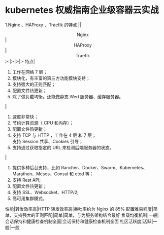# kubernetes 权威指南企业级容器云实战

1.Nginx 、HAProxy 、Traefik 的特点
||<center>Nginx</center>|<center>HAProxy</center>|<center>Traefik</center>
:-:|:-|:-|:-
特点|<ol><li>工作在网络 7 层；</li><li>模块化，有丰富的第三方功能模块支持；</li><li>支持强大的正则匹配；</li><li>配置文件热更新；</li><li>除了做负载均衡，还能做静态 Wed 服务器、缓存服务器。</li></ol>|<ol><li>速度非常快；</li><li>节约计算资源（ CPU 和内存）；</li><li>配置文件热更新；<li>支持 TCP 与 HTTP ，工作在 4 层 和 7 层；</li>支持 Session 共享、Cookies 引导；</li><li>支持通过获取指定的 URL 来检测后端服务器的状态。</li></ol>|<ol><li>提供多种后台支持，比如 Rancher、Docker、Swarm、Kubernetes、Marathon、Mesos、Consul 和 etcd 等；</li><li>支持 Rest API;</li><li>配置文件热更新；</li><li>支持 SSL、Websocket、HTTP/2;</li><li>高可用集群模式。</li></ol>
性能|转发效率高|HTTP 转发效率高|吞吐率约为 Nginx 的 85%
配置难易程度|简单，支持强大的正则匹配|简单|简单，与为服务架构结合最好
负载均衡机制|一般|会话保持和健康检查机制全面|会话保持和健康检查机制全面
社区活跃度|活跃|一般|一般